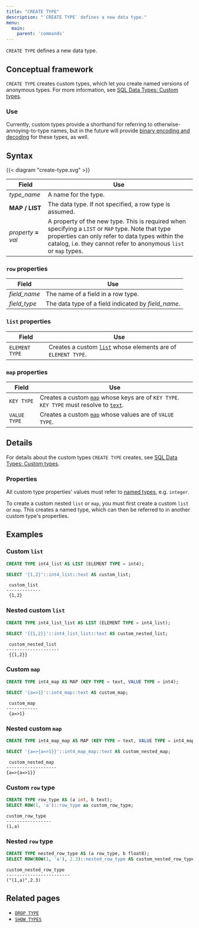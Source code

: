 ```yaml
---
title: "CREATE TYPE"
description: "`CREATE TYPE` defines a new data type."
menu:
  main:
    parent: 'commands'
---
```


`CREATE TYPE` defines a new data type.

## Conceptual framework

`CREATE TYPE` creates custom types, which let you create named versions of
anonymous types. For more information, see [SQL Data Types: Custom
types](../types/#custom-types).

### Use

Currently, custom types provide a shorthand for referring to
otherwise-annoying-to-type names, but in the future will provide [binary
encoding and decoding][binary] for these types, as well.

[binary]:https://github.com/MaterializeInc/materialize/issues/4628

## Syntax

{{< diagram "create-type.svg" >}}

 Field               | Use
---------------------|----------------------------------------------------------------------------------------------------------------------------------------------------------------
 _type&lowbar;name_  | A name for the type.
 **MAP / LIST**      | The data type. If not specified, a row type is assumed.
 _property_ **=** _val_ | A property of the new type. This is required when specifying a `LIST` or `MAP` type. Note that type properties can only refer to data types within the catalog, i.e. they cannot refer to anonymous `list` or `map` types.

### `row` properties

Field               | Use
--------------------|----------------------------------------------------
_field_name_        | The name of a field in a row type.
_field_type_        | The data type of a field indicated by _field_name_.

### `list` properties

Field | Use
-----|-----
`ELEMENT TYPE` | Creates a custom [`list`](../types/list) whose elements are of `ELEMENT TYPE`.

### `map` properties

Field | Use
-----|-----
`KEY TYPE` | Creates a custom [`map`](../types/map) whose keys are of `KEY TYPE`. `KEY TYPE` must resolve to [`text`](../types/text).
`VALUE TYPE` | Creates a custom [`map`](../types/map) whose values are of `VALUE TYPE`.

## Details

For details about the custom types `CREATE TYPE` creates, see [SQL Data Types:
Custom types](../types/#custom-types).

### Properties

All custom type properties' values must refer to [named types](/sql/types), e.g.
`integer`.

To create a custom nested `list` or `map`, you must first create a custom `list`
or `map`. This creates a named type, which can then be referred to in another
custom type's properties.

## Examples

### Custom `list`

```sql
CREATE TYPE int4_list AS LIST (ELEMENT TYPE = int4);

SELECT '{1,2}'::int4_list::text AS custom_list;
```
```
 custom_list
-------------
 {1,2}
```

### Nested custom `list`

```sql
CREATE TYPE int4_list_list AS LIST (ELEMENT TYPE = int4_list);

SELECT '{{1,2}}'::int4_list_list::text AS custom_nested_list;
```
```
 custom_nested_list
--------------------
 {{1,2}}
```

### Custom `map`

```sql
CREATE TYPE int4_map AS MAP (KEY TYPE = text, VALUE TYPE = int4);

SELECT '{a=>1}'::int4_map::text AS custom_map;
```
```
 custom_map
------------
 {a=>1}
```

### Nested custom `map`

```sql
CREATE TYPE int4_map_map AS MAP (KEY TYPE = text, VALUE TYPE = int4_map);

SELECT '{a=>{a=>1}}'::int4_map_map::text AS custom_nested_map;
```
```
 custom_nested_map
-------------------
{a=>{a=>1}}
```

### Custom `row` type
```sql
CREATE TYPE row_type AS (a int, b text);
SELECT ROW(1, 'a')::row_type as custom_row_type;
```
```
custom_row_type
-----------------
(1,a)
```

### Nested `row` type
```sql
CREATE TYPE nested_row_type AS (a row_type, b float8);
SELECT ROW(ROW(1, 'a'), 2.3)::nested_row_type AS custom_nested_row_type;
```
```
custom_nested_row_type
------------------------
("(1,a)",2.3)
```

## Related pages

* [`DROP TYPE`](../drop-type)
* [`SHOW TYPES`](../show-types)
